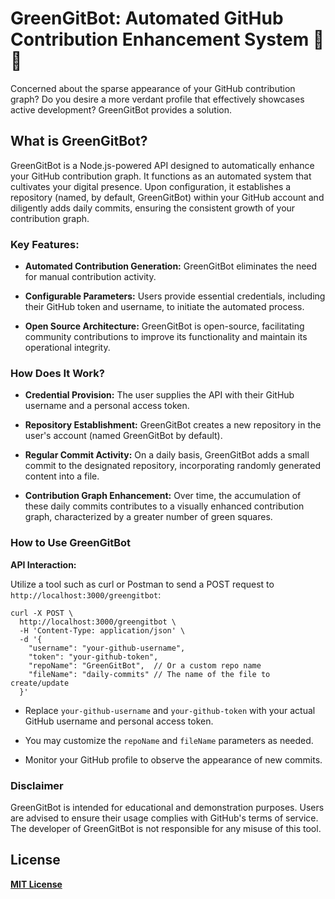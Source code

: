 # GreenGitBot: Automated GitHub Contribution Enhancement System 🤖🌱

Concerned about the sparse appearance of your GitHub contribution graph? Do you desire a more verdant profile that effectively showcases active development?  GreenGitBot provides a solution.

## What is GreenGitBot?

GreenGitBot is a Node.js-powered API designed to automatically enhance your GitHub contribution graph.  It functions as an automated system that cultivates your digital presence.  Upon configuration, it establishes a repository (named, by default, GreenGitBot) within your GitHub account and diligently adds daily commits, ensuring the consistent growth of your contribution graph.

### Key Features:

* **Automated Contribution Generation:** GreenGitBot eliminates the need for manual contribution activity.

* **Configurable Parameters:** Users provide essential credentials, including their GitHub token and username, to initiate the automated process.

* **Open Source Architecture:** GreenGitBot is open-source, facilitating community contributions to improve its functionality and maintain its operational integrity.

### How Does It Work?

* **Credential Provision:** The user supplies the API with their GitHub username and a personal access token.

* **Repository Establishment:** GreenGitBot creates a new repository in the user's account (named GreenGitBot by default).

* **Regular Commit Activity:** On a daily basis, GreenGitBot adds a small commit to the designated repository, incorporating randomly generated content into a file.

* **Contribution Graph Enhancement:** Over time, the accumulation of these daily commits contributes to a visually enhanced contribution graph, characterized by a greater number of green squares.

### How to Use GreenGitBot

**API Interaction:**

Utilize a tool such as curl or Postman to send a POST request to `http://localhost:3000/greengitbot`:

```curl
curl -X POST \
  http://localhost:3000/greengitbot \
  -H 'Content-Type: application/json' \
  -d '{
    "username": "your-github-username",
    "token": "your-github-token",
    "repoName": "GreenGitBot",  // Or a custom repo name
    "fileName": "daily-commits" // The name of the file to create/update
  }'
```

* Replace `your-github-username` and `your-github-token` with your actual GitHub username and personal access token.

* You may customize the `repoName` and `fileName` parameters as needed.

* Monitor your GitHub profile to observe the appearance of new commits.

### Disclaimer

GreenGitBot is intended for educational and demonstration purposes.  Users are advised to ensure their usage complies with GitHub's terms of service.  The developer of GreenGitBot is not responsible for any misuse of this tool.

## License 

[**MIT License**](https://github.com/mdazlaanzubair/green-git-bot/blob/main/LICENSE)
